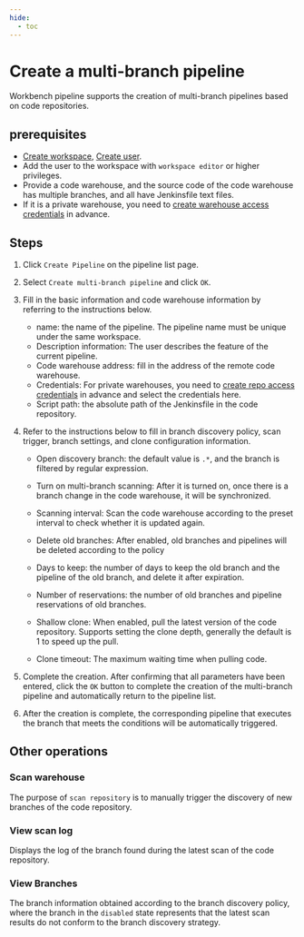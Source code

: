 ```yaml
---
hide:
  - toc
---
```


# Create a multi-branch pipeline

Workbench pipeline supports the creation of multi-branch pipelines based on code repositories.

## prerequisites

- [Create workspace](../../../../ghippo/user-guide/workspace/workspace/), [Create user](../../../../ghippo/user-guide/access-control/user/).
- Add the user to the workspace with `workspace editor` or higher privileges.
- Provide a code warehouse, and the source code of the code warehouse has multiple branches, and all have Jenkinsfile text files.
- If it is a private warehouse, you need to [create warehouse access credentials](../credential.md) in advance.

## Steps

1. Click `Create Pipeline` on the pipeline list page.

2. Select `Create multi-branch pipeline` and click `OK`.

    <!--![]()screenshots-->

3. Fill in the basic information and code warehouse information by referring to the instructions below.

    - name: the name of the pipeline. The pipeline name must be unique under the same workspace.
    - Description information: The user describes the feature of the current pipeline.
    - Code warehouse address: fill in the address of the remote code warehouse.
    - Credentials: For private warehouses, you need to [create repo access credentials](../credential.md) in advance and select the credentials here.
    - Script path: the absolute path of the Jenkinsfile in the code repository.

    <!--![]()screenshots-->

4. Refer to the instructions below to fill in branch discovery policy, scan trigger, branch settings, and clone configuration information.

    - Open discovery branch: the default value is `.*`, and the branch is filtered by regular expression.
    - Turn on multi-branch scanning: After it is turned on, once there is a branch change in the code warehouse, it will be synchronized.
    - Scanning interval: Scan the code warehouse according to the preset interval to check whether it is updated again.
    - Delete old branches: After enabled, old branches and pipelines will be deleted according to the policy
    - Days to keep: the number of days to keep the old branch and the pipeline of the old branch, and delete it after expiration.
    - Number of reservations: the number of old branches and pipeline reservations of old branches.
    - Shallow clone: ​​When enabled, pull the latest version of the code repository. Supports setting the clone depth, generally the default is 1 to speed up the pull.
    - Clone timeout: The maximum waiting time when pulling code.

        <!--![]()screenshots-->

5. Complete the creation. After confirming that all parameters have been entered, click the `OK` button to complete the creation of the multi-branch pipeline and automatically return to the pipeline list.

    <!--![]()screenshots-->

6. After the creation is complete, the corresponding pipeline that executes the branch that meets the conditions will be automatically triggered.

    <!--![]()screenshots-->

## Other operations

### Scan warehouse

The purpose of `scan repository` is to manually trigger the discovery of new branches of the code repository.

<!--![]()screenshots-->

### View scan log

Displays the log of the branch found during the latest scan of the code repository.

<!--![]()screenshots-->

### View Branches

The branch information obtained according to the branch discovery policy, where the branch in the `disabled` state represents that the latest scan results do not conform to the branch discovery strategy.

<!--![]()screenshots-->